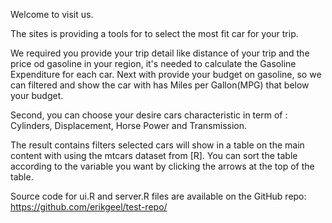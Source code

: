 Welcome to visit us.

The sites is providing a tools for to select the most fit car for your trip.

We required you provide your trip detail like distance of your trip and the price od gasoline in your region, it's needed to calculate the Gasoline Expenditure for each car. Next with provide your budget on gasoline, so we can filtered and show the car with has Miles per Gallon(MPG) that below your budget.

Second, you can choose your desire cars characteristic in term of : Cylinders, Displacement, Horse Power and Transmission.

The result contains filters selected cars will show in a table on the main content with using the mtcars dataset from [R]. You can sort the table according to the variable you want by clicking the arrows at the top of the table.

Source code for ui.R and server.R files are available on the GitHub repo: https://github.com/erikgeel/test-repo/